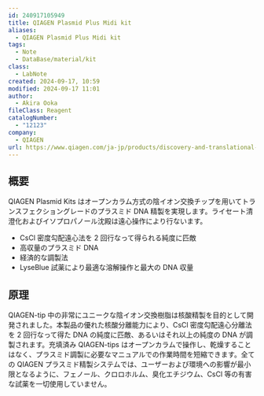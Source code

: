 ```yaml
---
id: 240917105949
title: QIAGEN Plasmid Plus Midi kit
aliases:
  - QIAGEN Plasmid Plus Midi kit
tags:
  - Note
  - DataBase/material/kit
class:
  - LabNote
created: 2024-09-17, 10:59
modified: 2024-09-17 11:01
author:
  - Akira Ooka
fileClass: Reagent
catalogNumber:
  - "12123"
company:
  - QIAGEN
url: https://www.qiagen.com/ja-jp/products/discovery-and-translational-research/dna-rna-purification/dna-purification/plasmid-dna/qiagen-plasmid-kits?catno=12145
---
```

## 概要
QIAGEN Plasmid Kits はオープンカラム方式の陰イオン交換チップを用いてトランスフェクショングレードのプラスミド DNA 精製を実現します。ライセート清澄化およびイソプロパノール沈殿は遠心操作により行ないます。

- CsCl 密度勾配遠心法を 2 回行なって得られる純度に匹敵
- 高収量のプラスミド DNA
- 経済的な調製法
- LyseBlue 試薬により最適な溶解操作と最大の DNA 収量

## 原理
QIAGEN-tip 中の非常にユニークな陰イオン交換樹脂は核酸精製を目的として開発されました。本製品の優れた核酸分離能力により、CsCl 密度勾配遠心分離法を 2 回行なって得た DNA の純度に匹敵、あるいはそれ以上の純度の DNA が調製されます。充填済み QIAGEN-tips はオープンカラムで操作し、乾燥することはなく、プラスミド調製に必要なマニュアルでの作業時間を短縮できます。全ての QIAGEN プラスミド精製システムでは、ユーザーおよび環境への影響が最小限となるように、フェノール、クロロホルム、臭化エチジウム、CsCl 等の有害な試薬を一切使用していません。
